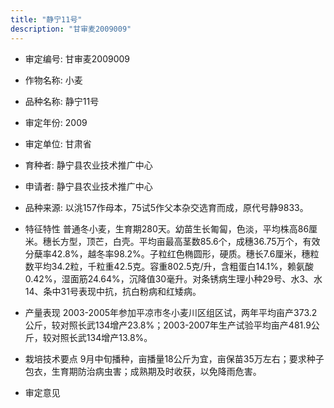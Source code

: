 ```yaml
---
title: "静宁11号"
description: "甘审麦2009009"
---
```

* 审定编号:  甘审麦2009009

*  作物名称:  小麦

*  品种名称:  静宁11号

*  审定年份:  2009

*  审定单位:  甘肃省

* 育种者:  静宁县农业技术推广中心

*  申请者:  静宁县农业技术推广中心

*  品种来源:  以洮157作母本，75试5作父本杂交选育而成，原代号静9833。

*  特征特性
普通冬小麦，生育期280天。幼苗生长匍匐，色淡，平均株高86厘米。穗长方型，顶芒，白壳。平均亩最高茎数85.6个，成穗36.75万个，有效分蘖率42.8%，越冬率98.2%。子粒红色椭圆形，硬质。穗长7.6厘米，穗粒数平均34.2粒，千粒重42.5克。容重802.5克/升，含粗蛋白14.1%，赖氨酸0.42%，湿面筋24.64%，沉降值30毫升。对条锈病生理小种29号、水3、水14、条中31号表现中抗，抗白粉病和红矮病。

*  产量表现
2003-2005年参加平凉市冬小麦川区组区试，两年平均亩产373.2公斤，较对照长武134增产23.8%；2003-2007年生产试验平均亩产481.9公斤，较对照长武134增产13.8%。

*  栽培技术要点
9月中旬播种，亩播量18公斤为宜，亩保苗35万左右；要求种子包衣，生育期防治病虫害；成熟期及时收获，以免降雨危害。

*  审定意见

